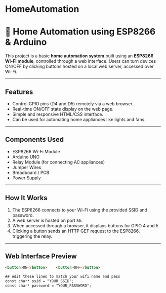 # HomeAutomation
# 🔌 Home Automation using ESP8266 & Arduino

This project is a basic **home automation system** built using an **ESP8266 Wi-Fi module**, controlled through a web interface. Users can turn devices ON/OFF by clicking buttons hosted on a local web server, accessed over Wi-Fi.

---

##  Features

- Control GPIO pins (D4 and D5) remotely via a web browser.
- Real-time ON/OFF state display on the web page.
- Simple and responsive HTML/CSS interface.
- Can be used for automating home appliances like lights and fans.

---

##  Components Used

- ESP8266 Wi-Fi Module
- Arduino UNO
- Relay Module (for connecting AC appliances)
- Jumper Wires
- Breadboard / PCB
- Power Supply

---

##  How It Works

1. The ESP8266 connects to your Wi-Fi using the provided SSID and password.
2. A web server is hosted on port `80`.
3. When accessed through a browser, it displays buttons for GPIO 4 and 5.
4. Clicking a button sends an HTTP GET request to the ESP8266, triggering the relay.

---

##  Web Interface Preview

```html
<button>ON</button>    <button>OFF</button>

## edit these lines to match your wifi name and pass
const char* ssid = "YOUR_SSID";
const char* password = "YOUR_PASSWORD";




